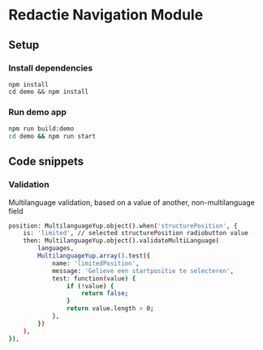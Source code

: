 # Redactie Navigation Module

## Setup

### Install dependencies

```
npm install
cd demo && npm install
```

### Run demo app

```bash
npm run build:demo
cd demo && npm run start
```

## Code snippets

### Validation
Multilanguage validation, based on a value of another, non-multilanguage field
```bash
position: MultilanguageYup.object().when('structurePosition', {
	is: 'limited', // selected structurePosition radiobutton value
	then: MultilanguageYup.object().validateMultiLanguage(
		languages,
		MultilanguageYup.array().test({
			name: 'limitedPosition',
			message: 'Gelieve een startpositie te selecteren',
			test: function(value) {
				if (!value) {
					return false;
				}
				return value.length > 0;
			},
		})
	),
}),
```
